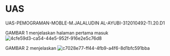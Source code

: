 # UAS
UAS-PEMOGRAMAN-MOBLE-M.JALALUDIN AL-AYUBI-312010492-TI.20.D1

GAMBAR 1 menjelaskan halaman pertama masuk
![4cfe59d3-ca54-44e5-952f-916e2e5c76d8](https://github.com/ayubj/UAS/assets/121694556/3cd3e43d-0c9b-4798-8a9c-af98375b1a55)

GAMBAR 2 menjelaskan 
![c7028e77-ff44-4fb9-a4f6-8d1bfc591bba](https://github.com/ayubj/UAS/assets/121694556/6c9fcd18-586f-4b7a-a425-bf342d6b9fc7)
